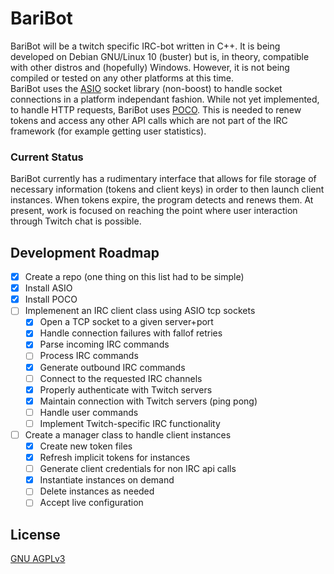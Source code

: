 # BariBot
BariBot will be a twitch specific IRC-bot written in C++.  It is being developed on Debian GNU/Linux 10 (buster) but is, in theory, compatible with other distros and (hopefully) Windows.  However, it is not being compiled or tested on any other platforms at this time.  
BariBot uses the [ASIO](https://think-async.com/Asio/index.html) socket library (non-boost) to handle socket connections in a platform independant fashion.  While not yet implemented, to handle HTTP requests, BariBot uses [POCO](pocoproject.org).  This is needed to renew tokens and access any other API calls which are not part of the IRC framework (for example getting user statistics). 

### Current Status
BariBot currently has a rudimentary interface that allows for file storage of necessary information (tokens and client keys) in order to then launch client instances.  When tokens expire, the program detects and renews them.  At present, work is focused on reaching the point where user interaction through Twitch chat is possible.  

## Development Roadmap
- [X] Create a repo (one thing on this list had to be simple)
- [X] Install ASIO
- [X] Install POCO
- [ ] Implemenent an IRC client class using ASIO tcp sockets
  - [X] Open a TCP socket to a given server+port
  - [X] Handle connection failures with fallof retries
  - [X] Parse incoming IRC commands
  - [ ] Process IRC commands
  - [X] Generate outbound IRC commands
  - [ ] Connect to the requested IRC channels
  - [X] Properly authenticate with Twitch servers
  - [X] Maintain connection with Twitch servers (ping pong)
  - [ ] Handle user commands
  - [ ] Implement Twitch-specific IRC functionality
- [ ] Create a manager class to handle client instances
  - [X] Create new token files
  - [X] Refresh implicit tokens for instances
  - [ ] Generate client credentials for non IRC api calls 
  - [X] Instantiate instances on demand
  - [ ] Delete instances as needed
  - [ ] Accept live configuration

## License
[GNU AGPLv3](https://choosealicense.com/licenses/agpl-3.0/)
